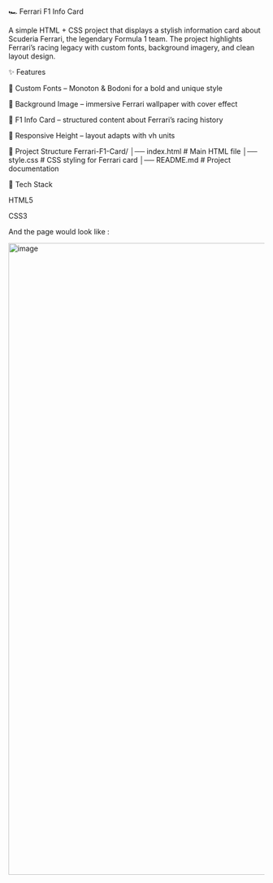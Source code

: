 🏎 Ferrari F1 Info Card

A simple HTML + CSS project that displays a stylish information card about Scuderia Ferrari, the legendary Formula 1 team. The project highlights Ferrari’s racing legacy with custom fonts, background imagery, and clean layout design.

✨ Features

🎨 Custom Fonts – Monoton & Bodoni for a bold and unique style

🌆 Background Image – immersive Ferrari wallpaper with cover effect

🏁 F1 Info Card – structured content about Ferrari’s racing history

📱 Responsive Height – layout adapts with vh units

📂 Project Structure
Ferrari-F1-Card/
│── index.html     # Main HTML file
│── style.css      # CSS styling for Ferrari card
│── README.md      # Project documentation

🔧 Tech Stack

HTML5

CSS3

And the page would look like :

<img width="1712" height="1242" alt="image" src="https://github.com/user-attachments/assets/679c2303-98e3-460a-b200-6aa6ea7a7bb4" />
